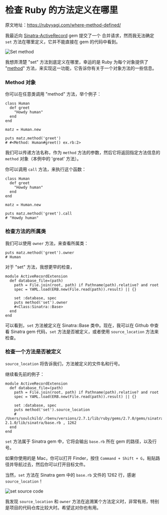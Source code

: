 # 检查 Ruby 的方法定义在哪里



原文地址：https://rubyyagi.com/where-method-defined/



我最近向 [Sinatra-ActiveRecord](https://github.com/sinatra-activerecord/sinatra-activerecord/pull/103) gem 提交了一个 合并请求，然而我无法确定 `set` 方法在哪里定义，它并不能直接在 gem 的代码中看到。



![Set method](https://rubyyagi.s3.amazonaws.com/10-method-defined/set_method.png)



我想弄清楚 "set" 方法到底定义在哪里，幸运的是 Ruby 为每个对象提供了 "[method](https://ruby-doc.org/core-2.2.2/Method.html)" 方法，来实现这一功能，它告诉你有关于一个对象方法的一些信息。



### Method 对象



你可以在任意类调用 "method" 方法，举个例子：



```
class Human
  def greet
    "Howdy human"
  end
end

matz = Human.new

puts matz.method('greet')
# #<Method: Human#greet() ex.rb:2>
```



我们可以传递方法名称，作为 `method` 方法的参数，然后它将返回指定方法信息的 `method` 对象（本例中的 'great' 方法）。



你可以调用 `call` 方法，来执行这个函数：



```
class Human
  def greet
    "Howdy human"
  end
end

matz = Human.new

puts matz.method('greet').call
# "Howdy human"
```



### 检查方法的所属类



我们可以使用 `owner` 方法，来查看所属类：

```
puts matz.method('greet').owner
# Human
```



对于 "set" 方法，我想更早的检查，

```
module ActiveRecordExtension
  def database_file=(path)
    path = File.join(root, path) if Pathname(path).relative? and root
    spec = YAML.load(ERB.new(File.read(path)).result) || {}

    set :database, spec
    puts method('set').owner
    #<Class:Sinatra::Base>
  end
end
```



可以看到，`set` 方法被定义在 Sinatra::Base 类中。现在，我可以在 Github 中查看 Sinatra gem 代码，`set` 方法是否被定义，或者使用 `source_location` 方法来检查。



### 检查一个方法是否被定义



`source_location` 将告诉我们，方法被定义的文件名和行号。



继续看先前的例子：

```
module ActiveRecordExtension
  def database_file=(path)
    path = File.join(root, path) if Pathname(path).relative? and root
    spec = YAML.load(ERB.new(File.read(path)).result) || {}

    set :database, spec
    puts method('set').source_location
    # /Users/soulchild/.rbenv/versions/2.7.1/lib/ruby/gems/2.7.0/gems/sinatra-2.1.0/lib/sinatra/base.rb , 1262
  end
end
```



`set` 方法属于 Sinatra gem 中，它将会输出 `base.rb` 所在 gem 的路径，以及行号。



如果你使用的是 Mac，你可以打开 Finder，按住 `Command + Shift + G`，粘贴路径并导航过去，然后你可以打开目标文件。



当然，`set` 方法在 Sinatra gem 中的 `base.rb` 文件的 1262 行，感谢 `source_location`！



![set source code](https://rubyyagi.s3.amazonaws.com/10-method-defined/set_source.png)



我发现 `source_location` 和 `owner` 方法在追溯某个方法定义时，非常有用，特别是项目的代码仓库比较大时。希望这对你也有用。



